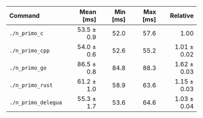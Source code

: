 | Command | Mean [ms] | Min [ms] | Max [ms] | Relative |
|:---|---:|---:|---:|---:|
| `./n_primo_c` | 53.5 ± 0.9 | 52.0 | 57.6 | 1.00 |
| `./n_primo_cpp` | 54.0 ± 0.6 | 52.6 | 55.2 | 1.01 ± 0.02 |
| `./n_primo_go` | 86.5 ± 0.8 | 84.8 | 88.3 | 1.62 ± 0.03 |
| `./n_primo_rust` | 61.2 ± 1.0 | 58.9 | 63.6 | 1.15 ± 0.03 |
| `./n_primo_delegua` | 55.3 ± 1.7 | 53.6 | 64.6 | 1.03 ± 0.04 |
